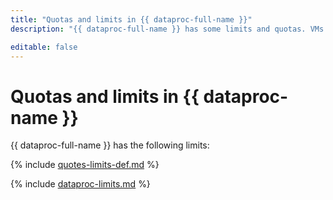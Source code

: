 ```yaml
---
title: "Quotas and limits in {{ dataproc-full-name }}"
description: "{{ dataproc-full-name }} has some limits and quotas. VMs that make up {{ dataproc-name }} service clusters utilize your {{ compute-full-name }} cloud quotas. For more information about the service restrictions, read this article."

editable: false
---
```


# Quotas and limits in {{ dataproc-name }}

{{ dataproc-full-name }} has the following limits:

{% include [quotes-limits-def.md](../../_includes/quotes-limits-def.md) %}

{% include [dataproc-limits.md](../../_includes/data-proc/dataproc-limits.md) %}
